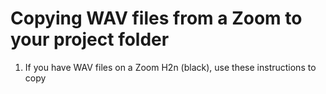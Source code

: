 # Copying WAV files from a Zoom to your project folder

1. If you have WAV files on a Zoom H2n (black), use these instructions to copy 
